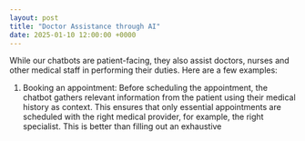 ```yaml
---
layout: post
title: "Doctor Assistance through AI"
date: 2025-01-10 12:00:00 +0000
---
```


While our chatbots are patient-facing, they also assist doctors, nurses and other medical staff in performing their duties. Here are a few examples:

1. Booking an appointment: Before scheduling the appointment, the chatbot gathers relevant information from the patient using their medical history as context. This ensures that only essential appointments are scheduled with the right medical provider, for example, the right specialist. This is better than filling out an exhaustive 
